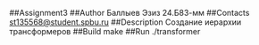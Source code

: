 ##Assignment3
##Author
Баллыев Эзиз 24.Б83-мм
##Contacts
st135568@student.spbu.ru
##Description
Создание иерархии трансформеров
##Build
make
##Run
./transformer
